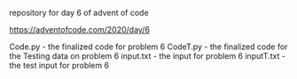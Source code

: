 repository for day 6 of advent of code

https://adventofcode.com/2020/day/6

Code.py -  the finalized code for problem 6
CodeT.py - the finalized code for the Testing data on problem 6
input.txt - the input for problem 6
inputT.txt - the test input for problem 6

